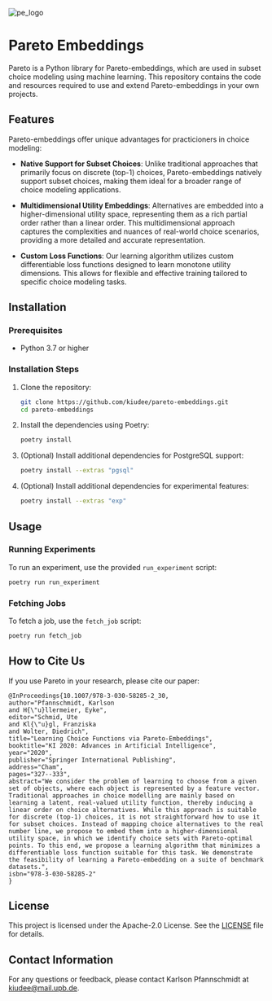 
![pe_logo](https://github.com/kiudee/pareto-embeddings/assets/564473/0fed45ba-d72e-49ec-b2f8-c304379a9e49)

# Pareto Embeddings

Pareto is a Python library for Pareto-embeddings, which are used in subset choice modeling using machine learning. This repository contains the code and resources required to use and extend Pareto-embeddings in your own projects.

## Features

Pareto-embeddings offer unique advantages for practicioners in choice modeling:

- **Native Support for Subset Choices**: Unlike traditional approaches that primarily focus on discrete (top-1) choices, Pareto-embeddings natively support subset choices, making them ideal for a broader range of choice modeling applications.
  
- **Multidimensional Utility Embeddings**: Alternatives are embedded into a higher-dimensional utility space, representing them as a rich partial order rather than a linear order. This multidimensional approach captures the complexities and nuances of real-world choice scenarios, providing a more detailed and accurate representation.

- **Custom Loss Functions**: Our learning algorithm utilizes custom differentiable loss functions designed to learn monotone utility dimensions. This allows for flexible and effective training tailored to specific choice modeling tasks.


## Installation

### Prerequisites

- Python 3.7 or higher

### Installation Steps

1. Clone the repository:
    ```bash
    git clone https://github.com/kiudee/pareto-embeddings.git
    cd pareto-embeddings
    ```

2. Install the dependencies using Poetry:
    ```bash
    poetry install
    ```

3. (Optional) Install additional dependencies for PostgreSQL support:
    ```bash
    poetry install --extras "pgsql"
    ```

4. (Optional) Install additional dependencies for experimental features:
    ```bash
    poetry install --extras "exp"
    ```

## Usage

### Running Experiments

To run an experiment, use the provided `run_experiment` script:
```bash
poetry run run_experiment
```

### Fetching Jobs

To fetch a job, use the `fetch_job` script:
```bash
poetry run fetch_job
```


## How to Cite Us

If you use Pareto in your research, please cite our paper:

```
@InProceedings{10.1007/978-3-030-58285-2_30,
author="Pfannschmidt, Karlson
and H{\"u}llermeier, Eyke",
editor="Schmid, Ute
and Kl{\"u}gl, Franziska
and Wolter, Diedrich",
title="Learning Choice Functions via Pareto-Embeddings",
booktitle="KI 2020: Advances in Artificial Intelligence",
year="2020",
publisher="Springer International Publishing",
address="Cham",
pages="327--333",
abstract="We consider the problem of learning to choose from a given set of objects, where each object is represented by a feature vector. Traditional approaches in choice modelling are mainly based on learning a latent, real-valued utility function, thereby inducing a linear order on choice alternatives. While this approach is suitable for discrete (top-1) choices, it is not straightforward how to use it for subset choices. Instead of mapping choice alternatives to the real number line, we propose to embed them into a higher-dimensional utility space, in which we identify choice sets with Pareto-optimal points. To this end, we propose a learning algorithm that minimizes a differentiable loss function suitable for this task. We demonstrate the feasibility of learning a Pareto-embedding on a suite of benchmark datasets.",
isbn="978-3-030-58285-2"
}
```

## License

This project is licensed under the Apache-2.0 License. See the [LICENSE](LICENSE) file for details.

## Contact Information

For any questions or feedback, please contact Karlson Pfannschmidt at [kiudee@mail.upb.de](mailto:kiudee@mail.upb.de).

